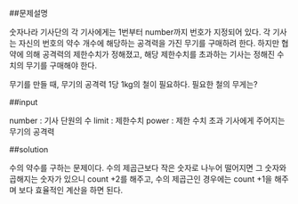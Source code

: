 ##문제설명

숫자나라 기사단의 각 기사에게는 1번부터 number까지 번호가 지정되어 있다.
각 기사는 자신의 번호의 약수 개수에 해당하는 공격력을 가진 무기를 구매하려 한다.
하지만 협약에 의해 공격력의 제한수치가 정해졌고, 해당 제한수치를 초과하는 기사는 정해진 수치의 무기를 구매해야 한다.

무기를 만들 때, 무기의 공격력 1당 1kg의 철이 필요하다. 필요한 철의 무게는?

##input

number : 기사 단원의 수
limit : 제한수치
power : 제한 수치 초과 기사에게 주어지는 무기의 공격력

##solution

수의 약수를 구하는 문제이다. 수의 제곱근보다 작은 숫자로 나누어 떨어지면 그 숫자와 곱해지는 숫자가 있으니 count +2를 해주고, 수의 제곱근인 경우에는 count +1을 해주며 보다 효율적인 계산을 하면 된다.
